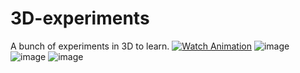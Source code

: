 # 3D-experiments
A bunch of experiments in 3D to learn.
[![Watch Animation](https://imgur.com/QhXPZP8)](https://i.imgur.com/QhXPZP8.mp4)
![image](https://user-images.githubusercontent.com/10748374/194768300-4baadcc5-2446-49cc-81ec-43a0cbe623b4.png)
![image](https://user-images.githubusercontent.com/10748374/194768218-b553be85-b813-45f3-88c2-283c8a82d8da.png)
![image](https://user-images.githubusercontent.com/10748374/194730643-22118182-745c-4d6e-a448-c590a97b2eac.png)
